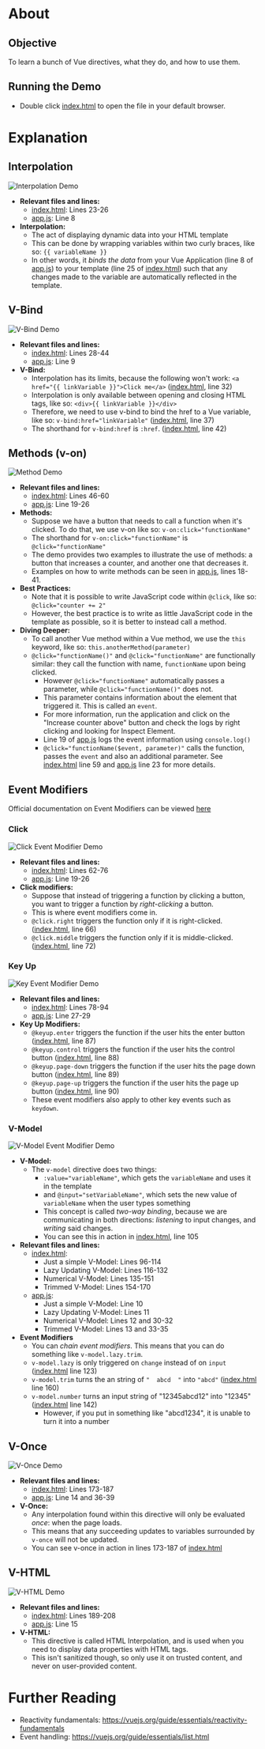 # About
## Objective
To learn a bunch of Vue directives, what they do, and how to use them.

## Running the Demo
- Double click [index.html](./index.html) to open the file in your default browser.

# Explanation
## Interpolation
![Interpolation Demo](guide/01-interpolation)
- **Relevant files and lines:** 
  - [index.html](./index.html): Lines 23-26
  - [app.js](./app.js): Line 8
- **Interpolation:**
  - The act of displaying dynamic data into your HTML template
  - This can be done by wrapping variables within two curly braces, like so: `{{ variableName }}`
  - In other words, it *binds the data* from your Vue Application (line 8 of [app.js](./app.js)) to your template (line 25 of [index.html](./index.html)) such that any changes made to the variable are automatically reflected in the template.

## V-Bind
![V-Bind Demo](guide/02-v-bind.png)
- **Relevant files and lines:** 
  - [index.html](./index.html): Lines 28-44
  - [app.js](./app.js): Line 9
- **V-Bind:**
  - Interpolation has its limits, because the following won't work: `<a href="{{ linkVariable }}">Click me</a>` ([index.html](./index.html), line 32)
  - Interpolation is only available between opening and closing HTML tags, like so: `<div>{{ linkVariable }}</div>`
  - Therefore, we need to use v-bind to bind the href to a Vue variable, like so: `v-bind:href="linkVariable"` ([index.html](./index.html), line 37)
  - The shorthand for `v-bind:href` is `:href`. ([index.html](./index.html), line 42)


## Methods (v-on)
![Method Demo](guide/03-methods.gif)
- **Relevant files and lines:** 
  - [index.html](./index.html): Lines 46-60
  - [app.js](./app.js): Line 19-26
- **Methods:**
  - Suppose we have a button that needs to call a function when it's clicked. To do that, we use v-on like so: `v-on:click="functionName"`
  - The shorthand for `v-on:click="functionName"` is `@click="functionName"`
  - The demo provides two examples to illustrate the use of methods: a button that increases a counter, and another one that decreases it.
  - Examples on how to write methods can be seen in [app.js](./app.js), lines 18-41.
- **Best Practices:**
  - Note that it is possible to write JavaScript code within `@click`, like so: `@click="counter += 2"`
  - However, the best practice is to write as little JavaScript code in the template as possible, so it is better to instead call a method.
- **Diving Deeper:**
  - To call another Vue method within a Vue method, we use the `this` keyword, like so: `this.anotherMethod(parameter)`
  - `@click="functionName()"` and `@click="functionName"` are functionally similar: they call the function with name, `functionName` upon being clicked.
    - However `@click="functionName"` automatically passes a parameter, while `@click="functionName()"` does not.
    - This parameter contains information about the element that triggered it. This is called an `event`.
    - For more information, run the application and click on the "Increase counter above" button and check the logs by right clicking and looking for Inspect Element.
    - Line 19 of [app.js](./app.js) logs the event information using `console.log()`
    - `@click="functionName($event, parameter)"` calls the function, passes the `event` and also an additional parameter. See [index.html](./index.html) line 59 and [app.js](./app.js) line 23 for more details.


## Event Modifiers
Official documentation on Event Modifiers can be viewed [here](https://vuejs.org/guide/essentials/event-handling.html#event-modifiers)

### Click
![Click Event Modifier Demo](guide/04-click-event-modifiers.gif)
- **Relevant files and lines:** 
  - [index.html](./index.html): Lines 62-76
  - [app.js](./app.js): Line 19-26
- **Click modifiers:**
  - Suppose that instead of triggering a function by clicking a button, you want to trigger a function by *right-clicking* a button.
  - This is where event modifiers come in.
  - `@click.right` triggers the function only if it is right-clicked. ([index.html](./index.html), line 66)
  - `@click.middle` triggers the function only if it is middle-clicked. ([index.html](./index.html), line 72)

### Key Up
![Key Event Modifier Demo](guide/05-key-event-modifiers.gif)
- **Relevant files and lines:** 
  - [index.html](./index.html): Lines 78-94
  - [app.js](./app.js): Line 27-29
- **Key Up Modifiers:**
  - `@keyup.enter` triggers the function if the user hits the enter button ([index.html](./index.html), line 87)
  - `@keyup.control` triggers the function if the user hits the control button ([index.html](./index.html), line 88)
  - `@keyup.page-down` triggers the function if the user hits the page down button ([index.html](./index.html), line 89)
  - `@keyup.page-up` triggers the function if the user hits the page up button ([index.html](./index.html), line 90)
  - These event modifiers also apply to other key events such as `keydown`.

### V-Model
![V-Model Event Modifier Demo](guide/06-v-model-event-modifiers.gif)
- **V-Model:**
  - The `v-model` directive does two things:
    - `:value="variableName"`, which gets the `variableName` and uses it in the template
    - and `@input="setVariableName"`, which sets the new value of `variableName` when the user types something
    - This concept is called *two-way binding*, because we are communicating in both directions: *listening* to input changes, and *writing* said changes.
    - You can see this in action in [index.html](./index.html), line 105
- **Relevant files and lines:** 
  - [index.html](./index.html):
    - Just a simple V-Model: Lines 96-114
    - Lazy Updating V-Model: Lines 116-132
    - Numerical V-Model: Lines 135-151
    - Trimmed V-Model: Lines 154-170
  - [app.js](./app.js):
    - Just a simple V-Model: Line 10
    - Lazy Updating V-Model: Lines 11 
    - Numerical V-Model: Lines 12 and 30-32
    - Trimmed V-Model: Lines 13 and 33-35
- **Event Modifiers**
  - You can *chain event modifiers*. This means that you can do something like `v-model.lazy.trim`.
  - `v-model.lazy` is only triggered on `change` instead of on `input` ([index.html](./index.html) line 123)
  - `v-model.trim` turns the an string of `"  abcd  "` into `"abcd"` ([index.html](./index.html) line 160)
  - `v-model.number` turns an input string of "12345abcd12" into "12345"  ([index.html](./index.html) line 142)
    - However, if you put in something like "abcd1234", it is unable to turn it into a number

## V-Once
![V-Once Demo](guide/07-v-once.gif)
- **Relevant files and lines:** 
  - [index.html](./index.html): Lines 173-187
  - [app.js](./app.js): Line 14 and 36-39
- **V-Once:**
  - Any interpolation found within this directive will only be evaluated *once*: when the page loads.
  - This means that any succeeding updates to variables surrounded by `v-once` will not be updated.
  - You can see v-once in action in lines 173-187 of [index.html](./index.html)

## V-HTML
![V-HTML Demo](guide/08-v-html.gif)
- **Relevant files and lines:** 
  - [index.html](./index.html): Lines 189-208
  - [app.js](./app.js): Line 15
- **V-HTML:**
  - This directive is called HTML Interpolation, and is used when you need to display data properties with HTML tags.
  - This isn't sanitized though, so only use it on trusted content, and never on user-provided content.

# Further Reading
- Reactivity fundamentals: https://vuejs.org/guide/essentials/reactivity-fundamentals
- Event handling: https://vuejs.org/guide/essentials/list.html
